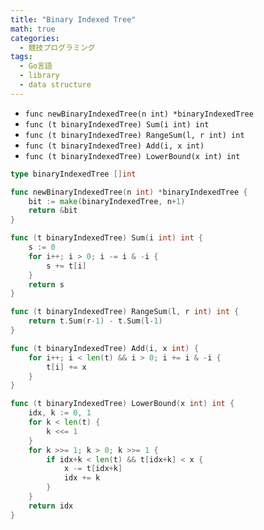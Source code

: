 ```yaml
---
title: "Binary Indexed Tree"
math: true
categories:
  - 競技プログラミング
tags:
  - Go言語
  - library
  - data structure
---
```


- `func newBinaryIndexedTree(n int) *binaryIndexedTree`
- `func (t binaryIndexedTree) Sum(i int) int`
- `func (t binaryIndexedTree) RangeSum(l, r int) int`
- `func (t binaryIndexedTree) Add(i, x int)`
- `func (t binaryIndexedTree) LowerBound(x int) int`

```go
type binaryIndexedTree []int

func newBinaryIndexedTree(n int) *binaryIndexedTree {
	bit := make(binaryIndexedTree, n+1)
	return &bit
}

func (t binaryIndexedTree) Sum(i int) int {
	s := 0
	for i++; i > 0; i -= i & -i {
		s += t[i]
	}
	return s
}

func (t binaryIndexedTree) RangeSum(l, r int) int {
	return t.Sum(r-1) - t.Sum(l-1)
}

func (t binaryIndexedTree) Add(i, x int) {
	for i++; i < len(t) && i > 0; i += i & -i {
		t[i] += x
	}
}

func (t binaryIndexedTree) LowerBound(x int) int {
	idx, k := 0, 1
	for k < len(t) {
		k <<= 1
	}
	for k >>= 1; k > 0; k >>= 1 {
		if idx+k < len(t) && t[idx+k] < x {
			x -= t[idx+k]
			idx += k
		}
	}
	return idx
}

```
